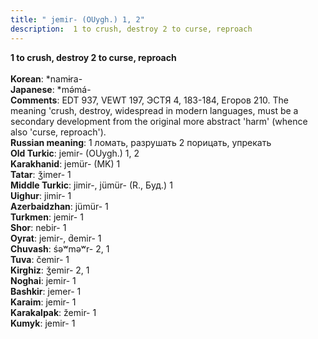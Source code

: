 ```yaml
---
title: " jemir- (OUygh.) 1, 2"
description:  1 to crush, destroy 2 to curse, reproach
---
```

<p data-pagefind-weight="0.5">
<strong> 1 to crush, destroy 2 to curse, reproach</strong><br><br>
<strong>Korean</strong>:  *namɨra-<br>
<strong>Japanese</strong>:  *mǝ́má-<br>
<strong>Comments</strong>:  EDT 937, VEWT 197, ЭСТЯ 4, 183-184, Егоров 210. The meaning 'crush, destroy, widespread in modern languages, must be a secondary development from the original more abstract 'harm' (whence also 'curse, reproach').<br>
<strong>Russian meaning</strong>:  1 ломать, разрушать 2 порицать, упрекать<br>
<strong>Old Turkic</strong>:  jemir- (OUygh.) 1, 2<br>
<strong>Karakhanid</strong>:  jemür- (MK) 1<br>
<strong>Tatar</strong>:  ǯimer- 1<br>
<strong>Middle Turkic</strong>:  jimir-, jümür- (R., Буд.) 1<br>
<strong>Uighur</strong>:  jimir- 1<br>
<strong>Azerbaidzhan</strong>:  jümür- 1<br>
<strong>Turkmen</strong>:  jemir- 1<br>
<strong>Shor</strong>:  nebir- 1<br>
<strong>Oyrat</strong>:  jemir-, d́emir- 1<br>
<strong>Chuvash</strong>:  śǝʷmǝʷr- 2, 1<br>
<strong>Tuva</strong>:  čemir- 1<br>
<strong>Kirghiz</strong>:  ǯemir- 2, 1<br>
<strong>Noghai</strong>:  jemir- 1<br>
<strong>Bashkir</strong>:  jemer- 1<br>
<strong>Karaim</strong>:  jemir- 1<br>
<strong>Karakalpak</strong>:  žemir- 1<br>
<strong>Kumyk</strong>:  jemir- 1<br>

</p>
